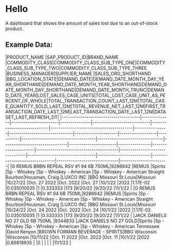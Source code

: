 # Hello
A dashboard that shows the amount of sales lost due to an out-of-stock product.

## Example Data:
<div style="overflow-x: scroll;" markdown="block">
|PRODUCT_NAME                          |SAP_PRODUCT_ID|BRAND_NAME             |COMMODITY_CLASS|COMMODITY_CLASS_SUB_TYPE_ONE|COMMODITY_CLASS_SUB_TYPE_TWO|COMMODITY_CLASS_SUB_TYPE_THREE          |BUSINESS_MANAGER|SUPPLIER_NAME                  |SALES_ORG_SHORTHAND  |BBG_LOCATION_STATE|DEMAND_DATE|DEMAND_DATE_MONTH_DAY_YEAR_SHORTHAND|DEMAND_DATE_MONTH_YEAR_SHORTHAND|DEMAND_DATE_MONTH_DAY_SHORTHAND|DEMAND_DATE_MONTH_TRUNC|DEMAND_DATE_YEAR|LOST_SALES_CASE_UNITS|TOTAL_LOST_CASE_UNIT_AS_PERCENT_OF_WHOLE|TOTAL_TRANSACTION_COUNT_LAST_12M|TOTAL_CASE_QUANTITY_SOLD_LAST_12M|TOTAL_REVENUE_NET_LAST_12M|FIRST_TRANSACTION_DATE_LAST_12M|LAST_TRANSACTION_DATE_LAST_12M|DATASET_LAST_REFRESH_DT|
|--------------------------------------|--------------|-----------------------|---------------|----------------------------|----------------------------|----------------------------------------|----------------|-------------------------------|---------------------|------------------|-----------|------------------------------------|--------------------------------|-------------------------------|-----------------------|----------------|---------------------|----------------------------------------|--------------------------------|---------------------------------|--------------------------|-------------------------------|------------------------------|-----------------------|
|G REMUS BRBN REPEAL RSV #1 94 6B 750ML|9286642       |REMUS                  |Spirits        |Sp - Whiskey                |Sp - Whiskey - American     |Sp - Whiskey - American Straight Bourbon|Housman, Craig  |LUXCO INC                      |BBG Missouri St.Louis|Missouri          |10/27/22   |Oct. 27 2022                        |Oct. 2022                       |Oct. 27                        |10/1/22                |2022            |1.17E-02             |0.035010035                             |1                               |0.333333                         |173                       |9/20/22                        |9/20/22                       |11/1/22                |
|G REMUS BRBN REPEAL RSV #1 94 6B 750ML|9286642       |REMUS                  |Spirits        |Sp - Whiskey                |Sp - Whiskey - American     |Sp - Whiskey - American Straight Bourbon|Housman, Craig  |LUXCO INC                      |BBG Missouri St.Louis|Missouri          |10/24/22   |Oct. 24 2022                        |Oct. 2022                       |Oct. 24                        |10/1/22                |2022            |1.17E-02             |0.035010035                             |1                               |0.333333                         |173                       |9/20/22                        |9/20/22                       |11/1/22                |
|JACK DANIELS NO 27 GLD 6B 750ML       |9344833       |JACK DANIELS NO 27 GOLD|Spirits        |Sp - Whiskey                |Sp - Whiskey - American     |Sp - Whiskey - American Tennessee       |David Kenyon    |BROWN FORMAN BEVERAGE - SPIRITS|BBG Wisconsin        |Wisconsin         |10/11/22   |Oct. 11 2022                        |Oct. 2022                       |Oct. 11                        |10/1/22                |2022            |0.89818935           |                                        |0                               |                                 |                          |                               |                              |11/1/22                |
</div>
